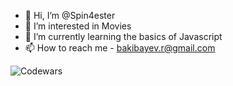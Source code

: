 - 👋 Hi, I’m @Spin4ester
- 👀 I’m interested in Movies
- 🌱 I’m currently learning the basics of Javascript
- 📫 How to reach me - bakibayev.r@gmail.com


![Codewars](https://www.codewars.com/users/Spin4ester/badges/large)

<!---
Spin4ester/Spin4ester is a ✨ special ✨ repository because its `README.md` (this file) appears on your GitHub profile.
You can click the Preview link to take a look at your changes.
--->
